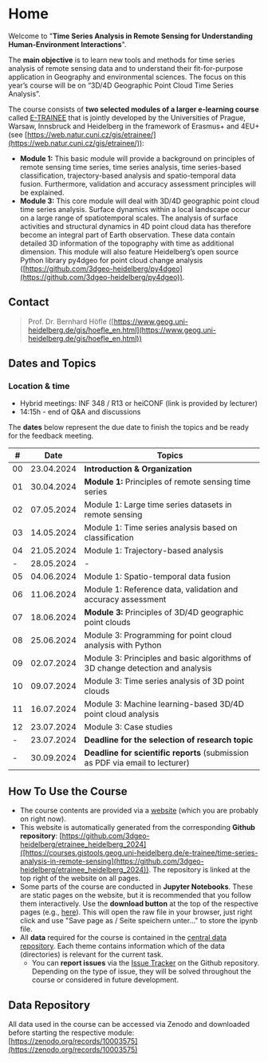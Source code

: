 # Home

Welcome to "**Time Series Analysis in Remote Sensing for Understanding Human-Environment Interactions**".

The **main objective** is to learn new tools and methods for time series analysis of remote sensing data and to understand their fit-for-purpose application in Geography and environmental sciences. The focus on this year’s course will be on “3D/4D Geographic Point Cloud Time Series Analysis”. 

The course consists of **two selected modules of a larger e-learning course** called [E-TRAINEE]([https://web.natur.cuni.cz/gis/etrainee/](https://web.natur.cuni.cz/gis/etrainee/)) that is jointly developed by the Universities of Prague, Warsaw, Innsbruck and Heidelberg in the framework of Erasmus+ and 4EU+ (see [https://web.natur.cuni.cz/gis/etrainee/](https://web.natur.cuni.cz/gis/etrainee/)):

* **Module 1:** This basic module will provide a background on principles of remote sensing time series, time series analysis, time series-based classification, trajectory-based analysis and spatio-temporal data fusion. Furthermore, validation and accuracy assessment principles will be explained.
* **Module 3:** This core module will deal with 3D/4D geographic point cloud time series analysis. Surface dynamics within a local landscape occur on a large range of spatiotemporal scales. The analysis of surface activities and structural dynamics in 4D point cloud data has therefore become an integral part of Earth observation. These data contain detailed 3D information of the topography with time as additional dimension. This module will also feature Heidelberg’s open source Python library py4dgeo for point cloud change analysis ([https://github.com/3dgeo-heidelberg/py4dgeo](https://github.com/3dgeo-heidelberg/py4dgeo)). 

## Contact
> Prof. Dr. Bernhard Höfle ([https://www.geog.uni-heidelberg.de/gis/hoefle_en.html](https://www.geog.uni-heidelberg.de/gis/hoefle_en.html))  


## Dates and Topics

### Location & time
- Hybrid meetings: INF 348 / R13 or heiCONF (link is provided by lecturer)
- 14:15h - end of Q&A and discussions

The **dates** below represent the due date to finish the topics and be ready for the feedback meeting.

| #   | Date       | Topics                                                                           |
|-----|------------|----------------------------------------------------------------------------------|
| 00  | 23.04.2024 | **Introduction & Organization**                                                  |
| 01  | 30.04.2024 | **Module 1:** Principles of remote sensing time series                           |
| 02  | 07.05.2024 | Module 1: Large time series datasets in remote sensing                           |
| 03  | 14.05.2024 | Module 1: Time series analysis based on classification                           |
| 04  | 21.05.2024 | Module 1: Trajectory-based analysis                                              |
|  -  | 28.05.2024 | -                                                                                |
| 05  | 04.06.2024 | Module 1: Spatio-temporal data fusion                                            |
| 06  | 11.06.2024 | Module 1: Reference data, validation and accuracy assessment                     |
| 07  | 18.06.2024 | **Module 3:** Principles of 3D/4D geographic point clouds                       |
| 08  | 25.06.2024 | Module 3: Programming for point cloud analysis with Python                       |
| 09  | 02.07.2024 | Module 3: Principles and basic algorithms of 3D change detection and analysis    |
| 10  | 09.07.2024 | Module 3: Time series analysis of 3D point clouds                                |
| 11  | 16.07.2024 | Module 3: Machine learning-based 3D/4D point cloud analysis                      |
| 12  | 23.07.2024 | Module 3: Case studies                                                           |
|  -  | 23.07.2024 | **Deadline for the selection of research topic**                                  |
|  -  | 30.09.2024 | **Deadline for scientific reports** (submission as PDF via email to lecturer)    |


## How To Use the Course

* The course contents are provided via a [website](https://3dgeo-heidelberg.github.io/etrainee_heidelberg_2024/index.html) (which you are probably on right now). 
* This website is automatically generated from the corresponding **Github repository**: [https://github.com/3dgeo-heidelberg/etrainee_heidelberg_2024]([https://courses.gistools.geog.uni-heidelberg.de/e-trainee/time-series-analysis-in-remote-sensing](https://github.com/3dgeo-heidelberg/etrainee_heidelberg_2024)). The repository is linked at the top right of the website on all pages. 
* Some parts of the course are conducted in **Jupyter Notebooks**. These are static pages on the website, but it is recommended that you follow them interactively. Use the **download button** at the top of the respective pages (e.g., [here](https://3dgeo-heidelberg.github.io/etrainee_heidelberg_2024/module3/02_pointcloud_programming_python/exercise/m3_theme2_exercise1.html)). This will open the raw file in your browser, just right click and use "Save page as / Seite speichern unter..." to store the ipynb file.
* All **data** required for the course is contained in the [central data repository](#data-repository). Each theme contains information which of the data (directories) is relevant for the current task.
    * You can **report issues** via the [Issue Tracker](https://github.com/3dgeo-heidelberg/etrainee_heidelberg_2024/issues) on the Github repository. Depending on the type of issue, they will be solved throughout the course or considered in future development.
    
## Data Repository

All data used in the course can be accessed via Zenodo and downloaded before starting the respective module: [https://zenodo.org/records/10003575](https://zenodo.org/records/10003575)
